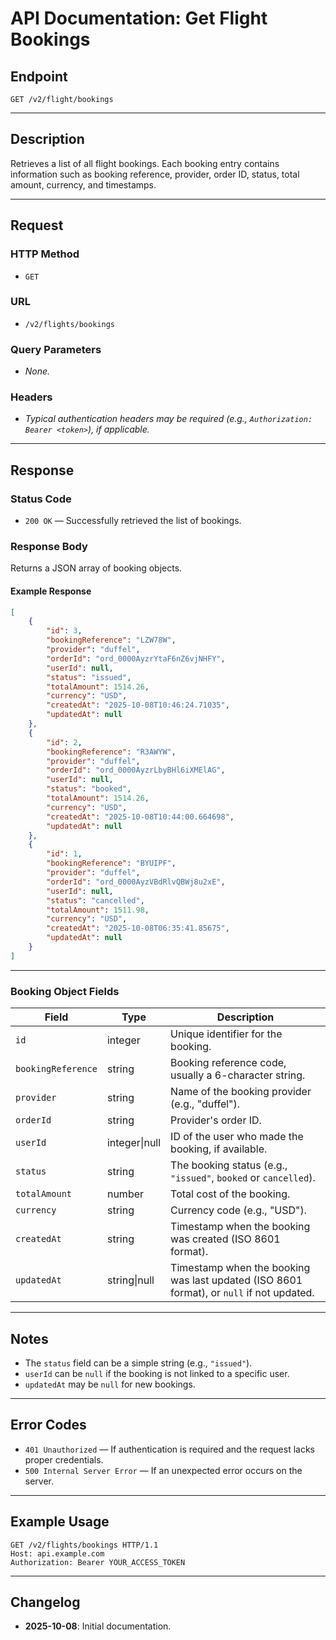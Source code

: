 # API Documentation: Get Flight Bookings

## Endpoint

```
GET /v2/flight/bookings
```

---

## Description

Retrieves a list of all flight bookings. Each booking entry contains information such as booking reference, provider, order ID, status, total amount, currency, and timestamps.

---

## Request

### HTTP Method

- `GET`

### URL

- `/v2/flights/bookings`

### Query Parameters

- _None._

### Headers

- _Typical authentication headers may be required (e.g., `Authorization: Bearer <token>`), if applicable._

---

## Response

### Status Code

- `200 OK` — Successfully retrieved the list of bookings.

### Response Body

Returns a JSON array of booking objects.

#### Example Response

```json
[
    {
        "id": 3,
        "bookingReference": "LZW78W",
        "provider": "duffel",
        "orderId": "ord_0000AyzrYtaF6nZ6vjNHFY",
        "userId": null,
        "status": "issued",
        "totalAmount": 1514.26,
        "currency": "USD",
        "createdAt": "2025-10-08T10:46:24.71035",
        "updatedAt": null
    },
    {
        "id": 2,
        "bookingReference": "R3AWYW",
        "provider": "duffel",
        "orderId": "ord_0000AyzrLbyBHl6iXMElAG",
        "userId": null,
        "status": "booked",
        "totalAmount": 1514.26,
        "currency": "USD",
        "createdAt": "2025-10-08T10:44:00.664698",
        "updatedAt": null
    },
    {
        "id": 1,
        "bookingReference": "BYUIPF",
        "provider": "duffel",
        "orderId": "ord_0000AyzVBdRlvQBWj8u2xE",
        "userId": null,
        "status": "cancelled",
        "totalAmount": 1511.98,
        "currency": "USD",
        "createdAt": "2025-10-08T06:35:41.85675",
        "updatedAt": null
    }
]
```

---

### Booking Object Fields

| Field             | Type      | Description                                                                                                               |
|-------------------|-----------|---------------------------------------------------------------------------------------------------------------------------|
| `id`              | integer   | Unique identifier for the booking.                                                                                        |
| `bookingReference`| string    | Booking reference code, usually a 6-character string.                                                                     |
| `provider`        | string    | Name of the booking provider (e.g., "duffel").                                                                            |
| `orderId`         | string    | Provider's order ID.                                                                                                      |
| `userId`          | integer\|null | ID of the user who made the booking, if available.                                                                |
| `status`          | string    | The booking status (e.g., `"issued"`, `booked` or `cancelled`).                                                   |
| `totalAmount`     | number    | Total cost of the booking.                                                                                                |
| `currency`        | string    | Currency code (e.g., "USD").                                                                                              |
| `createdAt`       | string    | Timestamp when the booking was created (ISO 8601 format).                                                                 |
| `updatedAt`       | string\|null | Timestamp when the booking was last updated (ISO 8601 format), or `null` if not updated.                           |

---

## Notes

- The `status` field can be a simple string (e.g., `"issued"`).
- `userId` can be `null` if the booking is not linked to a specific user.
- `updatedAt` may be `null` for new bookings.

---

## Error Codes

- `401 Unauthorized` — If authentication is required and the request lacks proper credentials.
- `500 Internal Server Error` — If an unexpected error occurs on the server.

---

## Example Usage

```http
GET /v2/flights/bookings HTTP/1.1
Host: api.example.com
Authorization: Bearer YOUR_ACCESS_TOKEN
```

---

## Changelog

- **2025-10-08**: Initial documentation.
